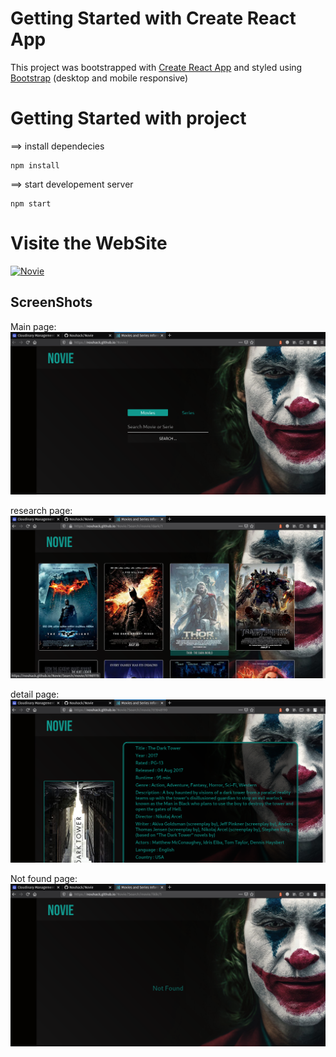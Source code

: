 # Getting Started with Create React App

This project was bootstrapped with [Create React App](https://github.com/facebook/create-react-app) and styled using [Bootstrap](https://react-bootstrap.github.io/getting-started/introduction) (desktop and mobile responsive)

# Getting Started with project
==> install dependecies
```
npm install
```

==> start developement server

``` 
npm start
```

# Visite the WebSite

<a href="https://nouhack.github.io/Novie/" target="_blank"><img src="https://dummyimage.com/400x100/cccccc/069102&text=Novie" alt="Novie" ></a>

## ScreenShots
Main page:
![](screenShots/main.png)

research page:
![](screenShots/research.png)

detail page:
![](screenShots/detail.png)

Not found  page:
![](screenShots/notFound.png)
